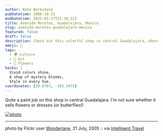 ```yaml
---
author: Nate Barksdale
pubDatetime: 2008-10-21
modDatetime: 2025-03-17T21:38:31Z
title: Avenida Morelos, Guadalajara, Mexico
slug: avenida-morelos-guadalajara-mexico
featured: false
draft: false
description: Check out this colorful shop in central Guadalajara, where the theme is a delightful mystery between flowers, dresses, and butterflies.
emoji: 🌸
tags:
  - 🌍 Culture
  - 🎨 Art
  - 🌸 Flowers
haiku: |
  Vivid colors shine,  
  A shop of mystery blooms,  
  Style in every hue.
coordinates: [20.6767, -103.3475]
---
```


Quite a paint job on this shop in central Guadalajara. I'm not sure whether it sells flowers or dresses (or butterflies!)

[![photo](http://culture-making.com/media/27713637_4ec97d5c24_o.jpg)](http://www.flickr.com/photos/wonderlane/27713637/in/photostream/)

---

photo by Flickr user [Wonderlane](http://www.flickr.com/photos/wonderlane/27713637/in/photostream/), 21 July, 2005 :: via [Intelligent Travel](https://www.google.com/search?q=%22Intelligent%20Travel%22)
